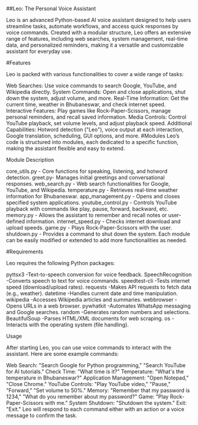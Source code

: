 ##Leo: The Personal Voice Assistant

Leo is an advanced Python-based AI voice assistant designed to help users streamline tasks, automate workflows, and access quick responses by voice commands. Created with a modular structure, Leo offers an extensive range of features, including web searches, system management, real-time data, and personalized reminders, making it a versatile and customizable assistant for everyday use.

#Features

Leo is packed with various functionalities to cover a wide range of tasks:

Web Searches: Use voice commands to search Google, YouTube, and Wikipedia directly.
System Commands: Open and close applications, shut down the system, adjust volume, and more.
Real-Time Information: Get the current time, weather in Bhubaneswar, and check internet speed.
Interactive Features: Play games like Rock-Paper-Scissors, manage personal reminders, and recall saved information.
Media Controls: Control YouTube playback, set volume levels, and adjust playback speed.
Additional Capabilities: Hotword detection ("Leo"), voice output at each interaction, Google translation, scheduling, GUI options, and more.
#Modules
Leo’s code is structured into modules, each dedicated to a specific function, making the assistant flexible and easy to extend.

Module	Description

core_utils.py	- Core functions for speaking, listening, and hotword detection.
greet.py- Manages initial greetings and conversational responses.
web_search.py	- Web search functionalities for Google, YouTube, and Wikipedia.
temperature.py	- Retrieves real-time weather information for Bhubaneswar.
app_management.py	- Opens and closes specified system applications.
youtube_control.py	- Controls YouTube playback with commands like play, pause, forward, backward, etc.
memory.py -	Allows the assistant to remember and recall notes or user-defined information.
internet_speed.py	- Checks internet download and upload speeds.
game.py	- Plays Rock-Paper-Scissors with the user.
shutdown.py	- Provides a command to shut down the system.
Each module can be easily modified or extended to add more functionalities as needed.

#Requirements

Leo requires the following Python packages:

pyttsx3	            -Text-to-speech conversion for voice feedback.
SpeechRecognition	  -Converts speech to text for voice commands.
speedtest-cli	      -Tests internet speed (download/upload rates).
requests	          -Makes API requests to fetch data (e.g., weather).
datetime	          -Handles current date and time manipulation.
wikipedia	          -Accesses Wikipedia articles and summaries.
webbrowser	        -Opens URLs in a web browser.
pywhatkit	          -Automates WhatsApp messaging and Google searches.
random	            -Generates random numbers and selections.
BeautifulSoup	      -Parses HTML/XML documents for web scraping.
os	                -Interacts with the operating system (file handling).


Usage

After starting Leo, you can use voice commands to interact with the assistant. Here are some example commands:

Web Search: "Search Google for Python programming," "Search YouTube for AI tutorials."
Check Time: "What time is it?"
Temperature: "What's the temperature in Bhubaneswar?"
Application Management: "Open Notepad," "Close Chrome."
YouTube Controls: "Play YouTube video," "Pause," "Forward," "Set volume to 50%."
Memory: "Remember that my password is 1234," "What do you remember about my password?"
Game: "Play Rock-Paper-Scissors with me."
System Shutdown: "Shutdown the system."
Exit: "Exit."
Leo will respond to each command either with an action or a voice message to confirm the task.
